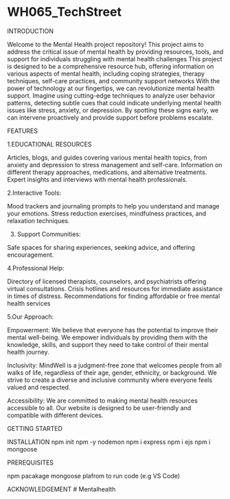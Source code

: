 ﻿# WH065_TechStreet
INTRODUCTION

Welcome to the Mental Health project repository! This project aims to address the critical issue of mental health by providing resources, tools, and support for individuals struggling with mental health challenges
This project is designed to be a comprehensive resource hub, offering information on various aspects of mental health, including coping strategies, therapy techniques, self-care practices, and community support networks
 With the power of technology at our fingertips, we
can revolutionize mental health support. Imagine using cutting-edge techniques to analyze user
behavior patterns, detecting subtle cues that could indicate underlying mental health issues like
stress, anxiety, or depression. By spotting these signs early, we can intervene proactively and
provide support before problems escalate.


FEATURES

1.EDUCATIONAL RESOURCES

Articles, blogs, and guides covering various mental health topics, from anxiety and depression to stress management and self-care.
Information on different therapy approaches, medications, and alternative treatments.
Expert insights and interviews with mental health professionals.

2.Interactive Tools:

Mood trackers and journaling prompts to help you understand and manage your emotions.
Stress reduction exercises, mindfulness practices, and relaxation techniques.

3. Support Communities:

Safe spaces for sharing experiences, seeking advice, and offering encouragement.

4.Professional Help:

Directory of licensed therapists, counselors, and psychiatrists offering virtual consultations.
Crisis hotlines and resources for immediate assistance in times of distress.
Recommendations for finding affordable or free mental health services

5.Our Approach:

Empowerment: We believe that everyone has the potential to improve their mental well-being. We empower individuals by providing them with the knowledge, skills, and support they need to take control of their mental health journey.

Inclusivity: MindWell is a judgment-free zone that welcomes people from all walks of life, regardless of their age, gender, ethnicity, or background. We strive to create a diverse and inclusive community where everyone feels valued and respected.

Accessibility: We are committed to making mental health resources accessible to all. Our website is designed to be user-friendly and compatible with different devices.



GETTING STARTED

INSTALLATION
npm init
npm -y nodemon
npm i express
npm i ejs
npm i mongoose


PREREQUISITES

npm pacakage
mongoose
plafrom to run code (e.g VS Code)


ACKNOWLEDGEMENT
#   M e n t a l h e a l t h  
 